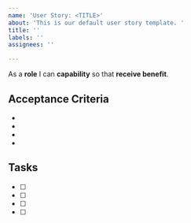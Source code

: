 ```yaml
---
name: 'User Story: <TITLE>'
about: 'This is our default user story template. '
title: ''
labels: ''
assignees: ''

---
```


As a **role** I can **capability** so that **receive benefit**.

## Acceptance Criteria
*
*
*
*

## Tasks
- [ ]
- [ ]
- [ ]
- [ ]
